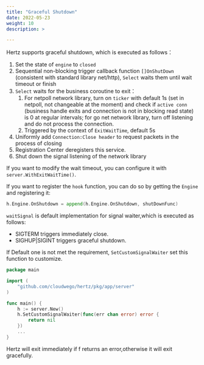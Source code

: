 ```yaml
---
title: "Graceful Shutdown"
date: 2022-05-23
weight: 10
description: >

---
```


Hertz supports graceful shutdown, which is executed as follows：

1. Set the state of `engine` to `closed`
2. Sequential non-blocking trigger callback function `[]OnShutDown` (consistent with standard library net/http), `Select` waits them until wait timeout or finish
3. `Select` waits for the business coroutine to exit：
   1. For netpoll network library, turn on `ticker` with default 1s (set in netpoll, not changeable at the moment) and check if `active conn` (business handle exits and connection is not in blocking read state) is 0 at regular intervals; for go net network library, turn off listening and do not process the connection.
   2. Triggered by the context of `ExitWaitTime`, default 5s
4. Uniformly add `Connection:Close header` to request packets in the process of closing
5. Registration Center deregisters this service.
6. Shut down the signal listening of the network library

If you want to modify the wait timeout, you can configure it with `server.WithExitWaitTime()`.

If you want to register the `hook` function, you can do so by getting the `Engine` and registering it:

```go
h.Engine.OnShutdown = append(h.Engine.OnShutdown, shutDownFunc)
```

`waitSignal` is default implementation for signal waiter,which is executed as follows:

- SIGTERM triggers immediately close.
- SIGHUP|SIGINT triggers graceful shutdown.

If Default one is not met the requirement, `SetCustomSignalWaiter` set this function to customize.

```go
package main

import (
	"github.com/cloudwego/hertz/pkg/app/server"
)

func main() {
	h := server.New()
	h.SetCustomSignalWaiter(func(err chan error) error {
		return nil
	})
	...
}

```

Hertz will exit immediately if f returns an error,otherwise it will exit gracefully.
